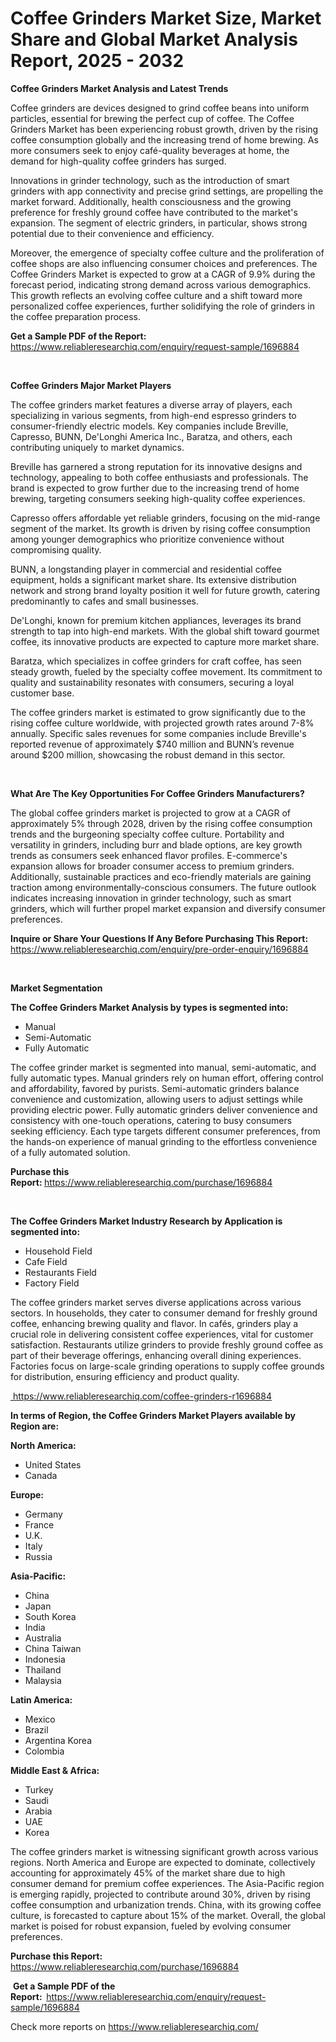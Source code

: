 <p><h1>Coffee Grinders Market Size, Market Share and Global Market Analysis Report, 2025 - 2032</h1></p><p><strong>Coffee Grinders Market Analysis and Latest Trends</strong></p>
<p><p>Coffee grinders are devices designed to grind coffee beans into uniform particles, essential for brewing the perfect cup of coffee. The Coffee Grinders Market has been experiencing robust growth, driven by the rising coffee consumption globally and the increasing trend of home brewing. As more consumers seek to enjoy café-quality beverages at home, the demand for high-quality coffee grinders has surged. </p><p>Innovations in grinder technology, such as the introduction of smart grinders with app connectivity and precise grind settings, are propelling the market forward. Additionally, health consciousness and the growing preference for freshly ground coffee have contributed to the market's expansion. The segment of electric grinders, in particular, shows strong potential due to their convenience and efficiency. </p><p>Moreover, the emergence of specialty coffee culture and the proliferation of coffee shops are also influencing consumer choices and preferences. The Coffee Grinders Market is expected to grow at a CAGR of 9.9% during the forecast period, indicating strong demand across various demographics. This growth reflects an evolving coffee culture and a shift toward more personalized coffee experiences, further solidifying the role of grinders in the coffee preparation process.</p></p>
<p><strong>Get a Sample PDF of the Report:&nbsp;</strong> <a href="https://www.reliableresearchiq.com/enquiry/request-sample/1696884?utm_campaign=1837&utm_medium=2&utm_source=Github&utm_content=ia&utm_term=08012025&utm_id=coffee-grinders">https://www.reliableresearchiq.com/enquiry/request-sample/1696884</a></p>
<p>&nbsp;</p>
<p><strong>Coffee Grinders Major Market Players</strong></p>
<p><p>The coffee grinders market features a diverse array of players, each specializing in various segments, from high-end espresso grinders to consumer-friendly electric models. Key companies include Breville, Capresso, BUNN, De'Longhi America Inc., Baratza, and others, each contributing uniquely to market dynamics.</p><p>Breville has garnered a strong reputation for its innovative designs and technology, appealing to both coffee enthusiasts and professionals. The brand is expected to grow further due to the increasing trend of home brewing, targeting consumers seeking high-quality coffee experiences. </p><p>Capresso offers affordable yet reliable grinders, focusing on the mid-range segment of the market. Its growth is driven by rising coffee consumption among younger demographics who prioritize convenience without compromising quality.</p><p>BUNN, a longstanding player in commercial and residential coffee equipment, holds a significant market share. Its extensive distribution network and strong brand loyalty position it well for future growth, catering predominantly to cafes and small businesses.</p><p>De'Longhi, known for premium kitchen appliances, leverages its brand strength to tap into high-end markets. With the global shift toward gourmet coffee, its innovative products are expected to capture more market share.</p><p>Baratza, which specializes in coffee grinders for craft coffee, has seen steady growth, fueled by the specialty coffee movement. Its commitment to quality and sustainability resonates with consumers, securing a loyal customer base.</p><p>The coffee grinders market is estimated to grow significantly due to the rising coffee culture worldwide, with projected growth rates around 7-8% annually. Specific sales revenues for some companies include Breville's reported revenue of approximately $740 million and BUNN’s revenue around $200 million, showcasing the robust demand in this sector.</p></p>
<p>&nbsp;</p>
<p><strong>What Are The Key Opportunities For Coffee Grinders Manufacturers?</strong></p>
<p><p>The global coffee grinders market is projected to grow at a CAGR of approximately 5% through 2028, driven by the rising coffee consumption trends and the burgeoning specialty coffee culture. Portability and versatility in grinders, including burr and blade options, are key growth trends as consumers seek enhanced flavor profiles. E-commerce's expansion allows for broader consumer access to premium grinders. Additionally, sustainable practices and eco-friendly materials are gaining traction among environmentally-conscious consumers. The future outlook indicates increasing innovation in grinder technology, such as smart grinders, which will further propel market expansion and diversify consumer preferences.</p></p>
<p><strong>Inquire or Share Your Questions If Any Before Purchasing This Report:</strong> <a href="https://www.reliableresearchiq.com/enquiry/pre-order-enquiry/1696884?utm_campaign=1837&utm_medium=2&utm_source=Github&utm_content=ia&utm_term=08012025&utm_id=coffee-grinders">https://www.reliableresearchiq.com/enquiry/pre-order-enquiry/1696884</a></p>
<p>&nbsp;</p>
<p><strong>Market Segmentation</strong></p>
<p><strong>The Coffee Grinders Market Analysis by types is segmented into:</strong></p>
<p><ul><li>Manual</li><li>Semi-Automatic</li><li>Fully Automatic</li></ul></p>
<p><p>The coffee grinder market is segmented into manual, semi-automatic, and fully automatic types. Manual grinders rely on human effort, offering control and affordability, favored by purists. Semi-automatic grinders balance convenience and customization, allowing users to adjust settings while providing electric power. Fully automatic grinders deliver convenience and consistency with one-touch operations, catering to busy consumers seeking efficiency. Each type targets different consumer preferences, from the hands-on experience of manual grinding to the effortless convenience of a fully automated solution.</p></p>
<p><strong>Purchase this Report:&nbsp;</strong><a href="https://www.reliableresearchiq.com/purchase/1696884?utm_campaign=1837&utm_medium=2&utm_source=Github&utm_content=ia&utm_term=08012025&utm_id=coffee-grinders">https://www.reliableresearchiq.com/purchase/1696884</a></p>
<p>&nbsp;</p>
<p><strong>The Coffee Grinders Market Industry Research by Application is segmented into:</strong></p>
<p><ul><li>Household Field</li><li>Cafe Field</li><li>Restaurants Field</li><li>Factory Field</li></ul></p>
<p><p>The coffee grinders market serves diverse applications across various sectors. In households, they cater to consumer demand for freshly ground coffee, enhancing brewing quality and flavor. In cafés, grinders play a crucial role in delivering consistent coffee experiences, vital for customer satisfaction. Restaurants utilize grinders to provide freshly ground coffee as part of their beverage offerings, enhancing overall dining experiences. Factories focus on large-scale grinding operations to supply coffee grounds for distribution, ensuring efficiency and product quality.</p></p>
<p><a href="https://www.reliableresearchiq.com/coffee-grinders-r1696884?utm_campaign=1837&utm_medium=2&utm_source=Github&utm_content=ia&utm_term=08012025&utm_id=coffee-grinders">&nbsp;https://www.reliableresearchiq.com/coffee-grinders-r1696884</a></p>
<p><strong>In terms of Region, the Coffee Grinders Market Players available by Region are:</strong></p>
<p>
    <p> <strong> North America: </strong>
        <ul>
            <li>United States</li>
            <li>Canada</li>
        </ul>
        </p> 
    <p> <strong> Europe: </strong>
        <ul>
            <li>Germany</li>
            <li>France</li>
            <li>U.K.</li>
            <li>Italy</li>
            <li>Russia</li>
        </ul>
        </p> 
    <p> <strong> Asia-Pacific: </strong>
        <ul>
            <li>China</li>
            <li>Japan</li>
            <li>South Korea</li>
            <li>India</li>
            <li>Australia</li>
            <li>China Taiwan</li>
            <li>Indonesia</li>
            <li>Thailand</li>
            <li>Malaysia</li>
        </ul>
        </p> 
    <p> <strong> Latin America: </strong>
        <ul>
            <li>Mexico</li>
            <li>Brazil</li>
            <li>Argentina Korea</li>
            <li>Colombia</li>
        </ul>
        </p> 
    <p> <strong> Middle East & Africa: </strong>
        <ul>
            <li>Turkey</li>
            <li>Saudi</li>
            <li>Arabia</li>
            <li>UAE</li>
            <li>Korea</li>
        </ul>
    </p>
    </p>
<p><p>The coffee grinders market is witnessing significant growth across various regions. North America and Europe are expected to dominate, collectively accounting for approximately 45% of the market share due to high consumer demand for premium coffee experiences. The Asia-Pacific region is emerging rapidly, projected to contribute around 30%, driven by rising coffee consumption and urbanization trends. China, with its growing coffee culture, is forecasted to capture about 15% of the market. Overall, the global market is poised for robust expansion, fueled by evolving consumer preferences.</p></p>
<p><strong>Purchase this Report: </strong><a href="https://www.reliableresearchiq.com/purchase/1696884?utm_campaign=1837&utm_medium=2&utm_source=Github&utm_content=ia&utm_term=08012025&utm_id=coffee-grinders">https://www.reliableresearchiq.com/purchase/1696884</a></p>
<p>&nbsp;<strong>Get a Sample PDF of the Report:&nbsp;&nbsp;</strong><a href="https://www.reliableresearchiq.com/enquiry/request-sample/1696884?utm_campaign=1837&utm_medium=2&utm_source=Github&utm_content=ia&utm_term=08012025&utm_id=coffee-grinders">https://www.reliableresearchiq.com/enquiry/request-sample/1696884</a></p>
<p><strong></strong></p>
<p>Check more reports on <a href="https://www.reliableresearchiq.com/?utm_campaign=1837&utm_medium=2&utm_source=Github&utm_content=ia&utm_term=08012025&utm_id=coffee-grinders">https://www.reliableresearchiq.com/</a></p>